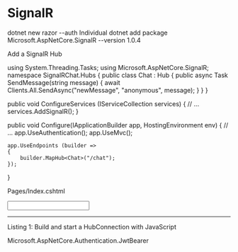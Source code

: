# SignalR
dotnet new razor --auth Individual
dotnet add package Microsoft.AspNetCore.SignalR --version 1.0.4

Add a SignalR Hub

using System.Threading.Tasks;
using Microsoft.AspNetCore.SignalR;
namespace SignalRChat.Hubs
{
    public class Chat : Hub
    {
        public async Task SendMessage(string message)
        {
            await Clients.All.SendAsync("newMessage", "anonymous", message);
        }
    }
}

public void ConfigureServices (IServiceCollection services)
{
    // ...
    services.AddSignalR();
}

public void Configure(IApplicationBuilder app, HostingEnvironment env)
{
    // ...
    app.UseAuthentication();
    app.UseMvc();
    
    app.UseEndpoints (builder =>
    {
        builder.MapHub<Chat>("/chat");
    });
}


Pages/Index.cshtml


<script src="https://unpkg.com/@@aspnet/signalr@@1.0.0-rc1-final/dist/browser/signalr.js"></script>
<div class="signalr-demo">
    <form id="message-form">
        <input type="text" id="message-box"/>
    </form>
    <hr />
    <ul id="messages"></ul>
</div>

Listing 1: Build and start a HubConnection with JavaScript

<script>
    const messageForm =  document.getElementById('message-form');
    const messageBox = document.getElementById('message-box');
    const messages = document.getElementById('messages');
    
    const connection = new signalR.HubConnectionBuilder()
        .withUrl("/chat")
        .configureLogging(signalR.LogLevel.Information)
        .build();
        
    connection.on('newMessage', (sender, messageText) => {
        console.log(`${sender}:${messageText}`);
        
        const newMessage = document.createElement('li');
        newMessage.appendChild(document.createTextNode(`${sender}:${messageText}`));
        messages.appendChild(newMessage);
    });
    
    connection.start()
        .then(() => console.log('connected!'))
        .catch(console.error);
        
    messageForm.addEventListener('submit', ev => {
        ev.preventDefault();
        const message = messageBox.value;
        connection.invoke('SendMessage', message);
        messageBox.value = '';
    });
</script>



Microsoft.AspNetCore.Authentication.JwtBearer 


